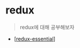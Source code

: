 # redux

> redux에 대해 공부해보자

- [[redux-essential]]

[//begin]: # "Autogenerated link references for markdown compatibility"
[redux-essential]: redux-essential "redux essential"
[//end]: # "Autogenerated link references"